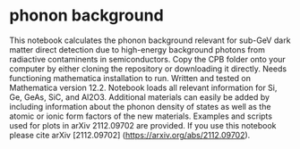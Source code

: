 # phonon background

This notebook calculates the phonon background relevant for sub-GeV dark matter direct detection due to high-energy background photons from radiactive contaminents in semiconductors. 
Copy the CPB folder onto your computer by either cloning the repository or downloading it directly. Needs functioning mathematica installation to run. Written and tested on Mathematica version 12.2. Notebook loads all relevant information for Si, Ge, GeAs, SiC, and Al2O3. Additional materials can easily be added by including information 
about the phonon density of states as well as the atomic or ionic form factors of the new materials. Examples and scripts used for plots in arXiv 2112.09702 are provided. 
If you use this notebook please cite arXiv [2112.09702] (https://arxiv.org/abs/2112.09702). 
